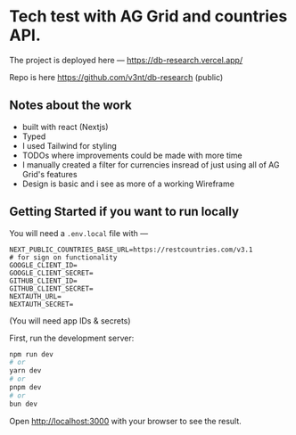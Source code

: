 # Tech test with AG Grid and countries API.

The project is deployed here — 
https://db-research.vercel.app/

Repo is here 
https://github.com/v3nt/db-research (public)

## Notes about the work
- built with react (Nextjs)
- Typed
- I used Tailwind for styling
- TODOs where improvements could be made with more time
- I manually created a filter for currencies insread of just using all of AG Grid's features
- Design is basic and i see as more of a working Wireframe



## Getting Started if you want to run locally

You will need a `.env.local` file with —

```
NEXT_PUBLIC_COUNTRIES_BASE_URL=https://restcountries.com/v3.1
# for sign on functionality
GOOGLE_CLIENT_ID=
GOOGLE_CLIENT_SECRET=
GITHUB_CLIENT_ID=
GITHUB_CLIENT_SECRET=
NEXTAUTH_URL=
NEXTAUTH_SECRET=
```
(You will need app IDs & secrets)


First, run the development server:

```bash
npm run dev
# or
yarn dev
# or
pnpm dev
# or
bun dev
```

Open [http://localhost:3000](http://localhost:3000) with your browser to see the result.
